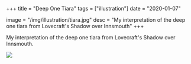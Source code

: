 +++
title = "Deep One Tiara"
tags = ["illustration"]
date = "2020-01-07"

image = "/img/illustration/tiara.jpg"
desc = "My interpretation of the deep one tiara from Lovecraft's Shadow over Innsmouth"
+++

My interpretation of the deep one tiara from Lovecraft's Shadow over Innsmouth.

![](/img/illustration/tiara.jpg)
